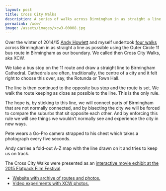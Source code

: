 ```yaml
---
layout: post
title: Cross City Walks
description: A series of walks across Birmingham in as straight a line as possible, undertaken with Andy Howlett. 
permalink: /xcw/
image: /assets/images/xcw3-00008.jpg
---
```


Over the winter of 2014/15 [Andy Howlett](http://andyhowlett.co.uk) and myself undertook [four walks](http://xcw.org.uk/index.html%3Fp=16.html) across Birmingham in as straight a line as possible using the Outer Circle 11 bus route in Birmingham as our boundary. We called then Cross City Walks, aka XCW.

We take a bus stop on the 11 route and draw a straight line to Birmingham Cathedral. Cathedrals are often, traditionally, the centre of a city and it felt right to choose this over, say, the Rotunda or Town Hall.

The line is then continued to the opposite bus stop and the route is set. We walk the route keeping as close as possible to the line. This is the only rule.

The hope is, by sticking to this line, we will connect parts of Birmingham that are not normally connected, and by bisecting the city we will be forced to compare the suburbs that sit opposite each other. And by enforcing this rule we will see things we wouldn’t normally see and experience the city in new ways.

Pete wears a Go-Pro camera strapped to his chest which takes a photograph every five seconds.

Andy carries a fold-out A-Z map with the line drawn on it and tries to keep us on track.

The Cross City Walks were presented as an [interactive movie exhibit at the 2015 Flatpack Film Festival](http://art.peteashton.com/xcw-flatpack/). 

- [Website with archive of routes and photos.](http://xcw.org.uk)
- [Video experiments with XCW photos.](https://vimeo.com/showcase/3142205)

